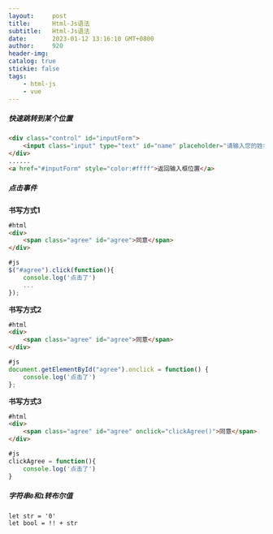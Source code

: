 ```yaml
---
layout:     post
title:      Html-Js语法
subtitle:  	Html-Js语法
date:       2023-01-12 13:16:10 GMT+0800
author:     920
header-img: 
catalog: true
stickie: false
tags:
    - html-js
    - vue
---
```



##### 快速跳转到某个位置

```html
<div class="control" id="inputForm">
    <input class="input" type="text" id="name" placeholder="请输入您的姓名">
</div>
......
<a href="#inputForm" style="color:#ffff">返回输入框位置</a>

```

##### 点击事件

**书写方式1**

```html
#html
<div>
    <span class="agree" id="agree">同意</span>
</div>

```
```js
#js
$("#agree").click(function(){
    console.log('点击了')
    ...
});

```

**书写方式2**

```html
#html
<div>
    <span class="agree" id="agree">同意</span>
</div>

```
```js
#js
document.getElementById("agree").onclick = function() {
    console.log('点击了')
};

```

**书写方式3**

```html
#html
<div>
    <span class="agree" id="agree" onclick="clickAgree()">同意</span>
</div>

```
```js
#js
clickAgree = function(){
    console.log('点击了')
}

```


##### 字符串`0`和`1`转布尔值

```
let str = '0'
let bool = !! + str
```























